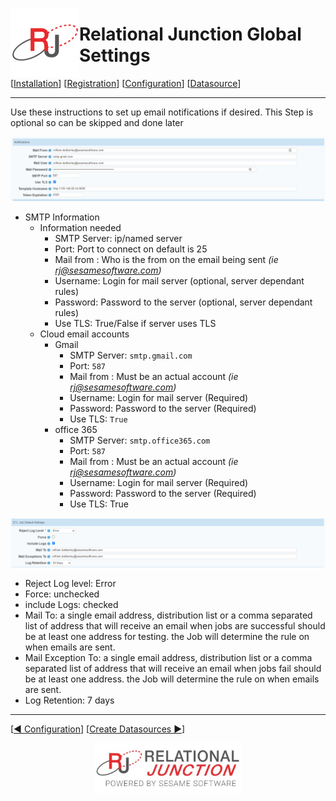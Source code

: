  <a href="http://www.sesamesoftware.com"><img align=left src="../images/RJOrbit110x110.png"></img></a>

# Relational Junction Global Settings

[[Installation](installguide.md)] [[Registration](RegistrationGuide.md)] [[Configuration](configurationGuide.md)] [[Datasource](DatasourceGuide.md)]

---

Use these instructions to set up email notifications if desired. This Step is optional so can be skipped and done later

![notification](../images/ConfigNotification.png)

* SMTP Information
  * Information needed
    * SMTP Server: ip/named server
    * Port: Port to connect on default is 25
    * Mail from : Who is the from on the email being sent *(ie rj@sesamesoftware.com)*
    * Username: Login for mail server (optional, server dependant rules)
    * Password: Password to the server (optional, server dependant rules)
    * Use TLS: True/False if server uses TLS
  * Cloud email accounts
    * Gmail
      * SMTP Server: `smtp.gmail.com`
      * Port: `587`
      * Mail from : Must be an actual account *(ie rj@sesamesoftware.com)*
      * Username: Login for mail server (Required)
      * Password: Password to the server (Required)
      * Use TLS: `True`
    * office 365
      * SMTP Server: `smtp.office365.com`
      * Port: `587`
      * Mail from : Must be an actual account *(ie rj@sesamesoftware.com)*
      * Username: Login for mail server (Required)
      * Password: Password to the server (Required)
      * Use TLS: True
  
![ETL Job Default Settings](../images/jobDefaultSetting.png)

* Reject Log level: Error
* Force: unchecked
* include Logs: checked
* Mail To: a single email address, distribution list or a comma separated list of address that will receive an email when jobs are successful should be at least one address for testing. the Job will determine the rule on when emails are sent.
* Mail Exception To: a single email address, distribution list or a comma separated list of address that will receive an email when jobs fail should be at least one address. the Job will determine the rule on when emails are sent.
* Log Retention: 7 days

---

[[&#9664; Configuration](guides/configurationGuide.md)] [[Create Datasources &#9654;](DatasourceGuide.md)]

<p align="center" >  <a href="http://www.sesamesoftware.com"><img align=center src="../images/poweredBy.png" height="80px"></img></a> </p>
